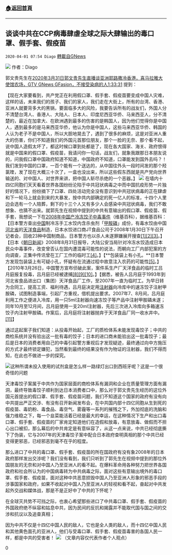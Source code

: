 ###  [:house:返回首頁](https://github.com/ourhimalayas/txt)
---

## 谈谈中共在CCP病毒肆虐全球之际大肆输出的毒口罩、假手套、假疫苗
`2020-04-01 07:54 Diago` [轉載自GNews](https://gnews.org/zh-hant/159043/)

![](https://s3-ap-northeast-1.amazonaws.com/news.guo.offload.media/wp-content/uploads/2020/04/01074853/pFX2X0NkEUz4OpwayyRbyvrNURV4FPPzSmqZIUpqmSE-scaled.jpg)
作者：Diago

郭文贵先生在[2020年3月31日郭文贵先生直播谈亚洲耶路撒冷香港，喜马拉雅大使馆农场，GTV GNews GFasion，不接受染病的人1:33:31](https://youtu.be/RUHfNqkqthE?t=5611) 提到：

【现在大家要看到，共产党正在利用假口罩、假手套、假疫苗要变成中国人灾难，这样的话，未来我们的孩子、我们的家人，我们走在大街上，所有的台湾、香港、亚洲人就要背多大的黑锅，要面临多大的风险，我要告诉所有的战友们，外国人分不清楚台湾人、香港人、大陆人、日本人、印度尼西亚华侨、马来西亚人，分不清楚的，最近在加拿大、在欧洲遇到最多的伤害的是韩国人，因为他们觉得你是中国人，遇到最多的是马来西亚华侨，他认为你是中国人，这些马来西亚华侨、韩国的人认为老子不是中国人，所以大胆地晃去了，遇到了很多的麻烦，这是对亚洲人重大的伤害，你们不知道我们的外国元首那位朋友，那个一脸的无奈、那个看不起，说中国人造假太坏了，都这时候口罩到处都是了，现在各大国家、海关、政府恨得就是中国来的假口罩、假疫苗，我请问你一句话，战友们，就象我跟那日本朋友说的，问我假口罩中国政府知道不知道，中国政府不知道，口罩能发到国外去吗？！我们发到中国的口罩，一百个能有一个送达的，从中国往外头一段时间发的那个羟氯喹，发了现在大概三十次了，一盒也没出来，所以这些假东西就是共产党向世界输送的、对中国人、对世界来讲，把中国人斩尽杀绝的一个恶器。】
![](https://s3-ap-northeast-1.amazonaws.com/news.guo.offload.media/wp-content/uploads/2020/04/01074945/%E4%B8%8B%E8%BC%89-1.jpg)
在墙内十四亿同胞们天天看着世界各国纷纷沦陷于中共冠状病毒之中而中国抗疫形势一片独好的情况下，纷纷摘下了口罩、四处活动完全没有意识到中共冠状病毒的正在肆虐和下一轮马上就会到来的大暴发，按中共内部确定的死一亿人的标准，十四个人里边会选有一个人陪葬，剩下的十三个人又有多少人会感染中共冠状病毒，我们不敢想象、也猜不出来。就郭先生在视频中提到的中共有意输出的假口罩、假疫苗、假手套，我想说一下在[2008年中国产冷冻饺子中毒事件](https://zh.wikipedia.org/zh-hans/2008%E5%B9%B4%E4%B8%AD%E5%9C%8B%E7%94%A2%E5%86%B7%E5%87%8D%E9%A4%83%E5%AD%90%E4%B8%AD%E6%AF%92%E4%BA%8B%E4%BB%B6)（维基百科），据维基百科：【日本警方查出[中国](https://zh.wikipedia.org/wiki/%E4%B8%AD%E5%9C%8B)制冷冻手工水饺内含杀虫剂「[甲胺磷](https://zh.wikipedia.org/wiki/%E7%94%B2%E8%83%BA%E7%A3%B7)」成份，有毒水饺由中国[河北省](https://zh.wikipedia.org/wiki/%E6%B2%B3%E5%8C%97%E7%9C%81)的[天洋食品](https://zh.wikipedia.org/w/index.php?title=%E5%A4%A9%E6%B4%8B%E9%A3%9F%E5%93%81&amp;action=edit&amp;redlink=1)制造，日本水饺进口商JT食品公司于2008年1月30日下午召开记者会，回收23种中国制商品，日本警方也以杀人未遂罪嫌展开搜查[\[1\]](https://zh.wikipedia.org/wiki/2008%E5%B9%B4%E4%B8%AD%E5%9C%8B%E7%94%A2%E5%86%B7%E5%87%8D%E9%A4%83%E5%AD%90%E4%B8%AD%E6%AF%92%E4%BA%8B%E4%BB%B6#cite_note-1)[\[2\]](https://zh.wikipedia.org/wiki/2008%E5%B9%B4%E4%B8%AD%E5%9C%8B%E7%94%A2%E5%86%B7%E5%87%8D%E9%A4%83%E5%AD%90%E4%B8%AD%E6%AF%92%E4%BA%8B%E4%BB%B6#cite_note-2)[\[3\]](https://zh.wikipedia.org/wiki/2008%E5%B9%B4%E4%B8%AD%E5%9C%8B%E7%94%A2%E5%86%B7%E5%87%8D%E9%A4%83%E5%AD%90%E4%B8%AD%E6%AF%92%E4%BA%8B%E4%BB%B6#cite_note-3)。】 【日本《[朝日新闻](https://zh.wikipedia.org/wiki/%E6%9C%9D%E6%97%A5%E6%96%B0%E8%81%9E)》2008年8月31日报导，大陆公安当局针对冷冻水饺造成日本民众中毒事件，改变曾否认在国内遭混毒可能性的说法，而朝向工厂内部犯案的方向调查，正集中传讯曾在工厂工作的临时工[\[4\]](https://zh.wikipedia.org/wiki/2008%E5%B9%B4%E4%B8%AD%E5%9C%8B%E7%94%A2%E5%86%B7%E5%87%8D%E9%A4%83%E5%AD%90%E4%B8%AD%E6%AF%92%E4%BA%8B%E4%BB%B6#cite_note-4)。】【**包装袋上有小孔。**日本警方发现包装袋上有可疑小孔，怀疑有在流通过程中故意注入农药的可能性[\[5\]](https://zh.wikipedia.org/wiki/2008%E5%B9%B4%E4%B8%AD%E5%9C%8B%E7%94%A2%E5%86%B7%E5%87%8D%E9%A4%83%E5%AD%90%E4%B8%AD%E6%AF%92%E4%BA%8B%E4%BB%B6#cite_note-5)。】【2010年3月26日，中国警方宣布侦破此案，案件系生产厂天洋食品的临时工吕月庭报复投毒，吕月庭已经被逮捕[\[8\]](https://zh.wikipedia.org/wiki/2008%E5%B9%B4%E4%B8%AD%E5%9C%8B%E7%94%A2%E5%86%B7%E5%87%8D%E9%A4%83%E5%AD%90%E4%B8%AD%E6%AF%92%E4%BA%8B%E4%BB%B6#cite_note-8)[\[9\]](https://zh.wikipedia.org/wiki/2008%E5%B9%B4%E4%B8%AD%E5%9C%8B%E7%94%A2%E5%86%B7%E5%87%8D%E9%A4%83%E5%AD%90%E4%B8%AD%E6%AF%92%E4%BA%8B%E4%BB%B6#cite_note-9)[\[10\]](https://zh.wikipedia.org/wiki/2008%E5%B9%B4%E4%B8%AD%E5%9C%8B%E7%94%A2%E5%86%B7%E5%87%8D%E9%A4%83%E5%AD%90%E4%B8%AD%E6%AF%92%E4%BA%8B%E4%BB%B6#cite_note-10)。】【据悉，被告人吕月庭于1993年到河北省食品进出口（集团）天洋食品厂工作，至2007年一直为临时工。为早日转为合同工，提高工资、福利待遇，吕月庭决定用[注射器](https://zh.wikipedia.org/wiki/%E6%B3%A8%E5%B0%84%E5%99%A8)向冷库中的速冻饺子注射甲胺磷，试图制造事端，引起厂方重视，借机提出要求。2007年7、8月间，吕月庭利用工作之便进入冷库，用一只5ml注射器向速冻饺子等产品中注射甲胺磷未遂；同年10月至12月间，吕月庭使用一支20ml注射器，先后三次进入冷库向多箱速冻饺子内注射甲胺磷。作案后，吕月庭将注射器抛弃于天洋食品厂同一收水井中。[\[11\]](https://zh.wikipedia.org/wiki/2008%E5%B9%B4%E4%B8%AD%E5%9C%8B%E7%94%A2%E5%86%B7%E5%87%8D%E9%A4%83%E5%AD%90%E4%B8%AD%E6%AF%92%E4%BA%8B%E4%BB%B6#cite_note-11)】

通过这起案子我们知道：从投毒开始起，工厂的质检体系未能发现毒饺子；中共的商检系统并没有验出这一批有毒的饺子；日本的进口商未能验出这一批毒饺子；最后是日本的消费者用自己的中毒引起警方重视后才发现疑迹，最终通过向中方施压的方式才最终锁定嫌犯，当然看到最终的结果没有作为物证的注射器，我们不得而知，在此也不做进一步的探究。

![](https://s3-ap-northeast-1.amazonaws.com/news.guo.offload.media/wp-content/uploads/2020/04/01075002/unnamed.png)这种所谓未投入使用的试剂盒是怎么样一路绿灯出口到西班牙呢？这是一个很奇怪的问题

天津毒饺子案属于中共作为国家层面的商检体系有漏洞和企业在质量管理方面有漏洞，最终导致毒饺子顺利到达日本消费者口中，那么对于郭文贵先生经历的这位外国元首提出的假口罩、假手套、假疫苗问题，我们不知道这个国家的政府有没有向中共提出严正交涉、有没有召开新闻发布会，在中共国内部十四亿同胞从生到死的假疫苗、毒奶粉、毒食品、毒空气、雾霾等一系列的摧残之下，外加彻底的洗脑和强力维稳之下，每一个韭菜能活着已经是最大的幸运，在这种情况下生产和出口毒口罩、假手套、假疫苗的厂家肯定知道他们在造假和放毒，有意放毒、做假而不担心出口被扣，那么幕后的中共肯定是有意纵容了，从这一点来说，中共已经彻底撕下了伪装，它与2007年的天津毒饺子案中配合日本政府查明真相的那个中共已经变得更邪恶，已经邪恶到毫不在乎的程度。

那么进口了中共的毒口罩、假手套、假疫苗的所在国政府有没有象2008年的日本政府那样发出交涉呢？我们没有看到，我们只听到了郭先生在视频中提到的那位外国朋友的无奈和对中国人乃至亚洲人的看不起。在爆料革命用各种努力把世界各国政府和社会所认为的中国病毒转为中共病毒之际，面对这些有意输出境外的毒口罩、假手套、假疫苗，面对这种中共恶意损毁中国人乃至亚洲人形象的邪恶手段的涉事国家和政府，如果不收起对中国人乃至亚洲人的轻视和看不起，奋起对中共发起外交战和媒体战，那是不是正好中了中共的下怀呢？

在全球灭共势不可挡之际，也衷心希望那些进口了中共毒口罩、假手套、假疫苗的外国政府绝不纵容和姑息中共，因为民间的反抗和揭露并不能取代国与国之间的交涉和抗议以及追查真相；

因为中共不仅是十四亿中国人民的敌人，它也是全人类的敌人，而十四亿中国人民和其他黄色面孔的亚洲人，他们与受毒口罩、假手套、假疫苗毒害的各国人民一样，都是中共的受害者！
![](https://s3-ap-northeast-1.amazonaws.com/news.guo.offload.media/wp-content/uploads/2020/04/01075025/xieqi.jpg)
（文章内容仅代表作者个人观点）

0
